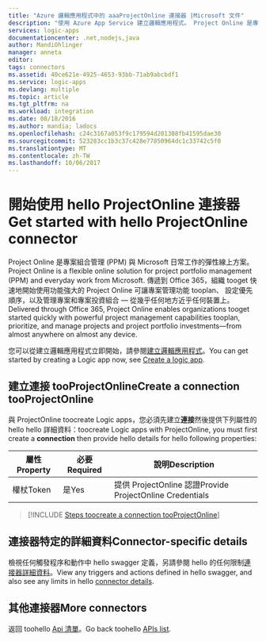 ```yaml
---
title: "Azure 邏輯應用程式中的 aaaProjectOnline 連接器 |Microsoft 文件"
description: "使用 Azure App Service 建立邏輯應用程式。 Project Online 是專案組合管理 (PPM) 與 Microsoft 日常工作的彈性線上方案。 傳遞到 Office 365，組織 tooget 快速地開始使用功能強大的 Project Online 可讓專案管理功能 tooplan、 設定優先順序，以及管理專案和專案投資組合 — 從幾乎任何地方近乎任何裝置上。"
services: logic-apps
documentationcenter: .net,nodejs,java
author: MandiOhlinger
manager: anneta
editor: 
tags: connectors
ms.assetid: 40ce621e-4925-4653-93bb-71ab9abcbdf1
ms.service: logic-apps
ms.devlang: multiple
ms.topic: article
ms.tgt_pltfrm: na
ms.workload: integration
ms.date: 08/18/2016
ms.author: mandia; ladocs
ms.openlocfilehash: c24c3167a053f9c179594d201308fb41595dae30
ms.sourcegitcommit: 523283cc1b3c37c428e77850964dc1c33742c5f0
ms.translationtype: MT
ms.contentlocale: zh-TW
ms.lasthandoff: 10/06/2017
---
```

# <a name="get-started-with-hello-projectonline-connector"></a><span data-ttu-id="4678c-105">開始使用 hello ProjectOnline 連接器</span><span class="sxs-lookup"><span data-stu-id="4678c-105">Get started with hello ProjectOnline connector</span></span>
<span data-ttu-id="4678c-106">Project Online 是專案組合管理 (PPM) 與 Microsoft 日常工作的彈性線上方案。</span><span class="sxs-lookup"><span data-stu-id="4678c-106">Project Online is a flexible online solution for project portfolio management (PPM) and everyday work from Microsoft.</span></span> <span data-ttu-id="4678c-107">傳遞到 Office 365，組織 tooget 快速地開始使用功能強大的 Project Online 可讓專案管理功能 tooplan、 設定優先順序，以及管理專案和專案投資組合 — 從幾乎任何地方近乎任何裝置上。</span><span class="sxs-lookup"><span data-stu-id="4678c-107">Delivered through Office 365, Project Online enables organizations tooget started quickly with powerful project management capabilities tooplan, prioritize, and manage projects and project portfolio investments—from almost anywhere on almost any device.</span></span>

<span data-ttu-id="4678c-108">您可以從建立邏輯應用程式立即開始，請參閱[建立邏輯應用程式](../logic-apps/logic-apps-create-a-logic-app.md)。</span><span class="sxs-lookup"><span data-stu-id="4678c-108">You can get started by creating a Logic app now, see [Create a logic app](../logic-apps/logic-apps-create-a-logic-app.md).</span></span>

## <a name="create-a-connection-tooprojectonline"></a><span data-ttu-id="4678c-109">建立連接 tooProjectOnline</span><span class="sxs-lookup"><span data-stu-id="4678c-109">Create a connection tooProjectOnline</span></span>
<span data-ttu-id="4678c-110">與 ProjectOnline toocreate Logic apps，您必須先建立**連接**然後提供下列屬性的 hello hello 詳細資料：</span><span class="sxs-lookup"><span data-stu-id="4678c-110">toocreate Logic apps with ProjectOnline, you must first create a **connection** then provide hello details for hello following properties:</span></span> 

| <span data-ttu-id="4678c-111">屬性</span><span class="sxs-lookup"><span data-stu-id="4678c-111">Property</span></span> | <span data-ttu-id="4678c-112">必要</span><span class="sxs-lookup"><span data-stu-id="4678c-112">Required</span></span> | <span data-ttu-id="4678c-113">說明</span><span class="sxs-lookup"><span data-stu-id="4678c-113">Description</span></span> |
| --- | --- | --- |
| <span data-ttu-id="4678c-114">權杖</span><span class="sxs-lookup"><span data-stu-id="4678c-114">Token</span></span> |<span data-ttu-id="4678c-115">是</span><span class="sxs-lookup"><span data-stu-id="4678c-115">Yes</span></span> |<span data-ttu-id="4678c-116">提供 ProjectOnline 認證</span><span class="sxs-lookup"><span data-stu-id="4678c-116">Provide ProjectOnline Credentials</span></span> |

> [!INCLUDE [Steps toocreate a connection tooProjectOnline](../../includes/connectors-create-api-projectonline.md)]
> 

## <a name="connector-specific-details"></a><span data-ttu-id="4678c-117">連接器特定的詳細資料</span><span class="sxs-lookup"><span data-stu-id="4678c-117">Connector-specific details</span></span>

<span data-ttu-id="4678c-118">檢視任何觸發程序和動作中 hello swagger 定義，另請參閱 hello 的任何限制[連接器詳細資料](/connectors/projectonline/)。</span><span class="sxs-lookup"><span data-stu-id="4678c-118">View any triggers and actions defined in hello swagger, and also see any limits in hello [connector details](/connectors/projectonline/).</span></span>

## <a name="more-connectors"></a><span data-ttu-id="4678c-119">其他連接器</span><span class="sxs-lookup"><span data-stu-id="4678c-119">More connectors</span></span>
<span data-ttu-id="4678c-120">返回 toohello [Api 清單](apis-list.md)。</span><span class="sxs-lookup"><span data-stu-id="4678c-120">Go back toohello [APIs list](apis-list.md).</span></span>
